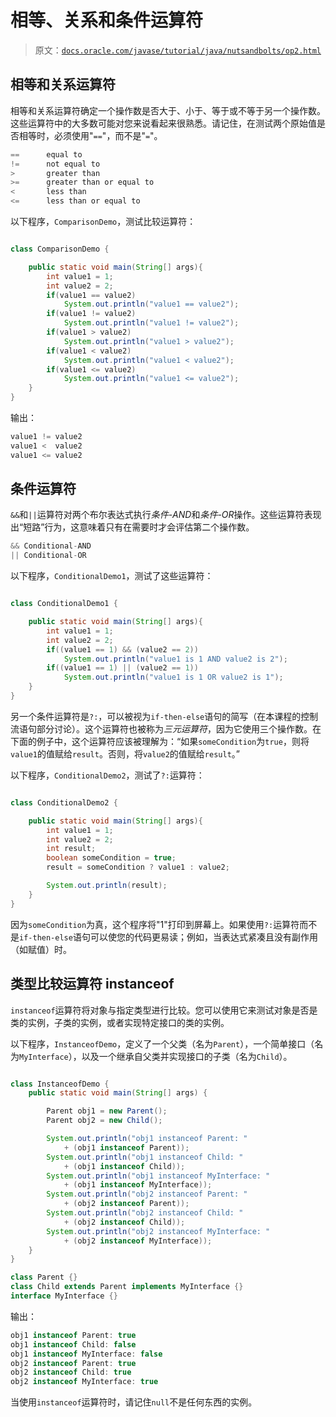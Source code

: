 # 相等、关系和条件运算符

> 原文：[`docs.oracle.com/javase/tutorial/java/nutsandbolts/op2.html`](https://docs.oracle.com/javase/tutorial/java/nutsandbolts/op2.html)

## 相等和关系运算符

相等和关系运算符确定一个操作数是否大于、小于、等于或不等于另一个操作数。这些运算符中的大多数可能对您来说看起来很熟悉。请记住，在测试两个原始值是否相等时，必须使用"`==`"，而不是"`=`"。

```java
==      equal to
!=      not equal to
>       greater than
>=      greater than or equal to
<       less than
<=      less than or equal to

```

以下程序，`ComparisonDemo`，测试比较运算符：

```java

class ComparisonDemo {

    public static void main(String[] args){
        int value1 = 1;
        int value2 = 2;
        if(value1 == value2)
            System.out.println("value1 == value2");
        if(value1 != value2)
            System.out.println("value1 != value2");
        if(value1 > value2)
            System.out.println("value1 > value2");
        if(value1 < value2)
            System.out.println("value1 < value2");
        if(value1 <= value2)
            System.out.println("value1 <= value2");
    }
}

```

输出：

```java
value1 != value2
value1 <  value2
value1 <= value2

```

## 条件运算符

`&&`和`||`运算符对两个布尔表达式执行*条件-AND*和*条件-OR*操作。这些运算符表现出“短路”行为，这意味着只有在需要时才会评估第二个操作数。

```java
&& Conditional-AND
|| Conditional-OR

```

以下程序，`ConditionalDemo1`，测试了这些运算符：

```java

class ConditionalDemo1 {

    public static void main(String[] args){
        int value1 = 1;
        int value2 = 2;
        if((value1 == 1) && (value2 == 2))
            System.out.println("value1 is 1 AND value2 is 2");
        if((value1 == 1) || (value2 == 1))
            System.out.println("value1 is 1 OR value2 is 1");
    }
}

```

另一个条件运算符是`?:`，可以被视为`if-then-else`语句的简写（在本课程的控制流语句部分讨论）。这个运算符也被称为*三元运算符*，因为它使用三个操作数。在下面的例子中，这个运算符应该被理解为：“如果`someCondition`为`true`，则将`value1`的值赋给`result`。否则，将`value2`的值赋给`result`。”

以下程序，`ConditionalDemo2`，测试了`?:`运算符：

```java

class ConditionalDemo2 {

    public static void main(String[] args){
        int value1 = 1;
        int value2 = 2;
        int result;
        boolean someCondition = true;
        result = someCondition ? value1 : value2;

        System.out.println(result);
    }
}

```

因为`someCondition`为真，这个程序将"1"打印到屏幕上。如果使用`?:`运算符而不是`if-then-else`语句可以使您的代码更易读；例如，当表达式紧凑且没有副作用（如赋值）时。

## 类型比较运算符 instanceof

`instanceof`运算符将对象与指定类型进行比较。您可以使用它来测试对象是否是类的实例，子类的实例，或者实现特定接口的类的实例。

以下程序，`InstanceofDemo`，定义了一个父类（名为`Parent`），一个简单接口（名为`MyInterface`），以及一个继承自父类并实现接口的子类（名为`Child`）。

```java

class InstanceofDemo {
    public static void main(String[] args) {

        Parent obj1 = new Parent();
        Parent obj2 = new Child();

        System.out.println("obj1 instanceof Parent: "
            + (obj1 instanceof Parent));
        System.out.println("obj1 instanceof Child: "
            + (obj1 instanceof Child));
        System.out.println("obj1 instanceof MyInterface: "
            + (obj1 instanceof MyInterface));
        System.out.println("obj2 instanceof Parent: "
            + (obj2 instanceof Parent));
        System.out.println("obj2 instanceof Child: "
            + (obj2 instanceof Child));
        System.out.println("obj2 instanceof MyInterface: "
            + (obj2 instanceof MyInterface));
    }
}

class Parent {}
class Child extends Parent implements MyInterface {}
interface MyInterface {}

```

输出：

```java
obj1 instanceof Parent: true
obj1 instanceof Child: false
obj1 instanceof MyInterface: false
obj2 instanceof Parent: true
obj2 instanceof Child: true
obj2 instanceof MyInterface: true

```

当使用`instanceof`运算符时，请记住`null`不是任何东西的实例。
